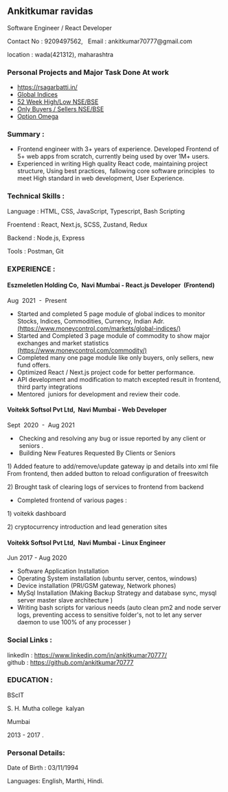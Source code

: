 <body class="c7 c27 doc-content">
    <p class="c31 c32 title" id="h.5x0d5h95i329"><h2 class="c2 c31" id="h.btnhb4vznhl8"><span class="c10">Ankitkumar ravidas </span></h2></p>
    <p class="c34 subtitle" id="h.sbziogryzzql"><span class="c13">Software Engineer / React Developer</span></p>
    <p class="c15"><span class="c5">Contact No : 9209497562, &nbsp; Email : ankitkumar70777@gmail.com </span></p>
    <p class="c15"><span class="c5">location : wada(421312), maharashtra</span></p>
    <h3 class="c2 c31" id="h.btnhb4vznhl8"><span class="c10">Personal Projects and Major Task Done At work  </span></h3>
    <ul class="c8 lst-kix_346hmfwinf4s-0 start">
    <li class="c0 li-bullet-0"><span class="c5"><a href="https://rsagarbatti.in/">https://rsagarbatti.in/</a> </span></li>
    <li class="c0 li-bullet-0"><span class="c5"><a href="https://www.moneycontrol.com/markets/global-indices/">Global Indices</a> </span></li>
    <li class="c0 li-bullet-0"><span class="c5"><a href="https://www.moneycontrol.com/stocks/marketstats/nselow/index.php">52 Week High/Low  NSE/BSE</a> </span></li>
    <li class="c0 li-bullet-0"><span class="c5"><a href="https://www.moneycontrol.com/stocks/marketstats/onlybuyers.php">Only Buyers / Sellers NSE/BSE</a> </span></li>
        <li class="c0 li-bullet-0"><span class="c5"><a href="https://www.moneycontrol.com/optionomega">Option Omega</a> </span></li>
    </ul>
    <h3 class="c2 c31" id="h.btnhb4vznhl8"><span class="c10">Summary : </span></h3>
    <ul class="c8 lst-kix_4892l47vf99z-0 start">
        <li class="c0 li-bullet-0"><span class="c5 c7">Frontend engineer with 3+ years of experience. Developed Frontend of  5+ web apps from scratch, currently being used by over 1M+ users. </span></li>
        <li class="c0 li-bullet-0"><span class="c5 c7">Experienced in writing High quality React code, maintaining
                project structure, Using best practices, &nbsp;fallowing core software principles &nbsp;to meet High
                standard in web development, User Experience.</span></li>
    </ul>
    <h3 class="c2 c31" id="h.nhphs8kobmgi"><span class="c10 c24 c29">Technical Skills : </span></h3>
    <p class="c9"><span class="c5">Language : HTML, CSS, JavaScript, Typescript, Bash Scripting</span></p>
    <p class="c4"><span class="c5">Froentend : React, Next.js, SCSS, Zustand, Redux</span></p>
    <p class="c4"><span class="c5">Backend : Node.js, Express</span></p>
    <p class="c4"><span class="c5">Tools : Postman, Git</span></p>
    <h3 class="c2" id="h.5sh58lh512k2"><span class="c10">EXPERIENCE : </span></h3>
    <h4 class="c18" id="h.dtefcpdj46j6"><span class="c6">Eszmeletlen Holding Co, &nbsp;Navi Mumbai</span><span
            class="c14">&nbsp;- React.js Developer &nbsp;(Frontend)</span></h4>
    <p class="c16"><span class="c25 c33">Aug &nbsp;2021 &nbsp;- &nbsp;Present</span></p>
    <ul class="c8 lst-kix_346hmfwinf4s-0 start">
        <li class="c0 li-bullet-0"><span class="c5">Started and completed  5 page module of global indices to monitor Stocks, Indices, Commodities, Currency, Indian Adr.
<a href="https://www.moneycontrol.com/markets/global-indices/">(https://www.moneycontrol.com/markets/global-indices/) <a></span></li>
        <li class="c0 li-bullet-0"><span class="c5">Started and Completed 3 page module of commodity  to show major exchanges and market statistics <a href="https://www.moneycontrol.com/commodity/">(https://www.moneycontrol.com/commodity/) <a>
</span>
        </li>
        <li class="c0 li-bullet-0"><span class="c5">Completed many one page module like only buyers, only sellers, new fund offers.
 </span></li>
<li class="c0 li-bullet-0"><span class="c5 c7">Optimized React / Next.js project code for better performance.</span></li>
            <li class="c0 li-bullet-0"><span class="c5">API development and modification to match excepted result in
                frontend, third party integrations</span></li>
        <li class="c0 li-bullet-0"><span class="c5 c7">Mentored &nbsp;juniors for development and review their
                code.</span></li>
    </ul>
    <p class="c17"><span class="c12 c19"></span></p>
    <h4 class="c18" id="h.mu43qcboozqe"><span class="c6">Voitekk Softsol Pvt Ltd, &nbsp;Navi Mumbai</span><span
            class="c14 c24">&nbsp;- Web Developer</span></h4>
    <p class="c16"><span class="c3">Sept &nbsp;2020 &nbsp;- &nbsp;Aug 2021</span></p>
    <ul class="c8 lst-kix_346hmfwinf4s-0">
        <li class="c0 li-bullet-0"><span class="c5 c7">&nbsp;Checking and resolving any bug or issue reported by any
                client or &nbsp;seniors .</span></li>
        <li class="c0 li-bullet-0"><span class="c5 c7">&nbsp;Building New Features Requested By Clients or
                Seniors</span></li>
    </ul>
    <p class="c9"><span class="c5 c7">1) Added feature to add/remove/update gateway ip and details into xml file From
            frontend, then added button to reload configuration of freeswitch</span></p>
    <p class="c4"><span class="c5 c7">2) Brought task of clearing logs of services to frontend from backend</span></p>
    <ul class="c8 lst-kix_346hmfwinf4s-0">
        <li class="c0 li-bullet-0"><span class="c5 c7">Completed frontend of various pages :</span></li>
    </ul>
    <p class="c4"><span class="c5 c7">1) voitekk dashboard</span></p>
    <p class="c4"><span class="c25 c7">2) cryptocurrency introduction and lead generation sites</span></p>
    <p class="c13 c28"><span class="c2"></span></p>
    <h4 class="c18" id="h.mu43qcboozqe"><span class="c6">Voitekk Softsol Pvt Ltd, &nbsp;Navi Mumbai</span><span
            class="c14 c24">&nbsp;- Linux Engineer</span></h4>
    <p class="c12"><span class="c11">Jun 2017 - Aug 2020</span></p>
    <ul class="c19 lst-kix_sgbdnixhhaum-0 start">
        <li class="c1 c7 li-bullet-0"><span class="c2">Software Application Installation</span></li>
        <li class="c1 c7 li-bullet-0"><span class="c2">Operating System installation (ubuntu server, centos,
                windows)</span></li>
        <li class="c1 c7 li-bullet-0"><span class="c2">Device installation (PRI/GSM gateway, Network phones)</span></li>
        <li class="c1 c7 li-bullet-0"><span class="c2">MySql Installation (Making Backup Strategy and database sync,
                mysql server master slave architecture )</span></li>
        <li class="c1 c7 li-bullet-0"><span class="c18 c31">Writing bash scripts for various needs (auto clean pm2 and
                node server logs, preventing access to sensitive folder&#39;s, not to let any server daemon to use 100%
                of any processer )</span></li>
    </ul>
    <h3 class="c2" id="h.yn0e3dr3g5jm"><span class="c10 c24 c29">Social Links : </span></h3>
    <p class="c28"><span class="c7 c23">linkedIn : </span><span class="c21 c23 c7"><a class="c1"
                href="https://www.google.com/url?q=https://www.linkedin.com/in/ankitkumar70777/&amp;sa=D&amp;source=editors&amp;ust=1684521278531385&amp;usg=AOvVaw0I7jPiCTPJEN15dGTcHvtA">https://www.linkedin.com/in/ankitkumar70777/</a></span><span
            class="c23 c7"><br></span><span class="c7 c11">github : </span><span class="c11 c7 c21"><a class="c1"
                href="https://www.google.com/url?q=https://github.com/ankitkumar70777&amp;sa=D&amp;source=editors&amp;ust=1684521278531860&amp;usg=AOvVaw1fF6STeVFIkmtVkQaypF63">https://github.com/ankitkumar70777</a></span>
    </p>
    <h3 class="c2" id="h.x8tbnkb30stf"><span class="c10 c24 c29">EDUCATION : &nbsp;</span></h3>
    <p class="c15"><span class="c5">BScIT &nbsp;</span></p>
    <p class="c15"><span class="c5">S. H. Mutha college &nbsp;kalyan</span></p>
    <p class="c15"><span class="c5">Mumbai</span></p>
    <p class="c15"><span class="c5">2013 - 2017 .</span></p>
    <p class="c15 c20"><span class="c12 c19"></span></p>
    <h3 class="c26" id="h.mwm0l3sr93q7"><span class="c10">Personal Details: &nbsp;</span><span class="c12 c22">&nbsp;
        </span></h3>
    <p class="c15"><span class="c5">Date of Birth : 03/11/1994</span></p>
    <p class="c15"><span class="c25">Languages: English, Marthi, Hindi.</span></p>
</body>
